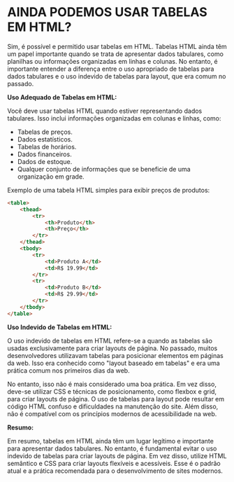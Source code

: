 # AINDA PODEMOS USAR TABELAS EM HTML?
Sim, é possível e permitido usar tabelas em HTML. Tabelas HTML ainda têm um papel importante quando se trata de apresentar dados tabulares, como planilhas ou informações organizadas em linhas e colunas. No entanto, é importante entender a diferença entre o uso apropriado de tabelas para dados tabulares e o uso indevido de tabelas para layout, que era comum no passado.

**Uso Adequado de Tabelas em HTML:**

Você deve usar tabelas HTML quando estiver representando dados tabulares. Isso inclui informações organizadas em colunas e linhas, como:

- Tabelas de preços.
- Dados estatísticos.
- Tabelas de horários.
- Dados financeiros.
- Dados de estoque.
- Qualquer conjunto de informações que se beneficie de uma organização em grade.

Exemplo de uma tabela HTML simples para exibir preços de produtos:

```html
<table>
    <thead>
        <tr>
            <th>Produto</th>
            <th>Preço</th>
        </tr>
    </thead>
    <tbody>
        <tr>
            <td>Produto A</td>
            <td>R$ 19.99</td>
        </tr>
        <tr>
            <td>Produto B</td>
            <td>R$ 29.99</td>
        </tr>
    </tbody>
</table>
```

**Uso Indevido de Tabelas em HTML:**

O uso indevido de tabelas em HTML refere-se a quando as tabelas são usadas exclusivamente para criar layouts de página. No passado, muitos desenvolvedores utilizavam tabelas para posicionar elementos em páginas da web. Isso era conhecido como "layout baseado em tabelas" e era uma prática comum nos primeiros dias da web.

No entanto, isso não é mais considerado uma boa prática. Em vez disso, deve-se utilizar CSS e técnicas de posicionamento, como flexbox e grid, para criar layouts de página. O uso de tabelas para layout pode resultar em código HTML confuso e dificuldades na manutenção do site. Além disso, não é compatível com os princípios modernos de acessibilidade na web.

**Resumo:**

Em resumo, tabelas em HTML ainda têm um lugar legítimo e importante para apresentar dados tabulares. No entanto, é fundamental evitar o uso indevido de tabelas para criar layouts de página. Em vez disso, utilize HTML semântico e CSS para criar layouts flexíveis e acessíveis. Esse é o padrão atual e a prática recomendada para o desenvolvimento de sites modernos.